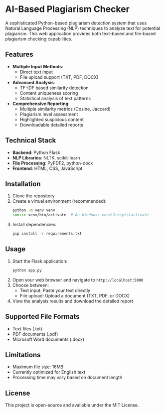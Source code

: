 # AI-Based Plagiarism Checker

A sophisticated Python-based plagiarism detection system that uses Natural Language Processing (NLP) techniques to analyze text for potential plagiarism. This web application provides both text-based and file-based plagiarism checking capabilities.

## Features

- **Multiple Input Methods**:
  - Direct text input
  - File upload support (TXT, PDF, DOCX)
- **Advanced Analysis**:
  - TF-IDF based similarity detection
  - Content uniqueness scoring
  - Statistical analysis of text patterns
- **Comprehensive Reporting**:
  - Multiple similarity metrics (Cosine, Jaccard)
  - Plagiarism level assessment
  - Highlighted suspicious content
  - Downloadable detailed reports

## Technical Stack

- **Backend**: Python Flask
- **NLP Libraries**: NLTK, scikit-learn
- **File Processing**: PyPDF2, python-docx
- **Frontend**: HTML, CSS, JavaScript

## Installation

1. Clone the repository
2. Create a virtual environment (recommended):
   ```bash
   python -m venv venv
   source venv/bin/activate  # On Windows: venv\Scripts\activate
   ```
3. Install dependencies:
   ```bash
   pip install -r requirements.txt
   ```

## Usage

1. Start the Flask application:
   ```bash
   python app.py
   ```
2. Open your web browser and navigate to `http://localhost:5000`
3. Choose between:
   - Text input: Paste your text directly
   - File upload: Upload a document (TXT, PDF, or DOCX)
4. View the analysis results and download the detailed report

## Supported File Formats

- Text files (.txt)
- PDF documents (.pdf)
- Microsoft Word documents (.docx)

## Limitations

- Maximum file size: 16MB
- Currently optimized for English text
- Processing time may vary based on document length

## License

This project is open-source and available under the MIT License.

